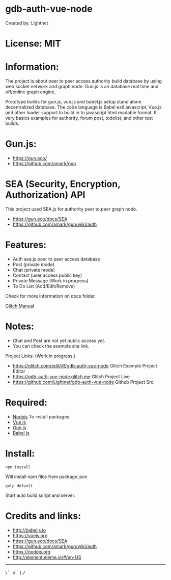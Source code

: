 # gdb-auth-vue-node

 Created by: Lightnet

# License: MIT

# Information:
 The project is about peer to peer access authority build database by using web socket network and graph node. Gun.js is an database real time and off/online graph engine.

 Prototype builds for gun.js, vue.js and babel.js setup stand alone decentralized database. The code language is Babel es6 javascript, Vue.js and other loader support to build in to javascript html readable format. It very basics examples for authority, forum post, todolist, and other test builds.

# Gun.js:
 * https://gun.eco/
 * https://github.com/amark/gun

# SEA (Security, Encryption, Authorization) API
 This project used SEA.js for authority peer to peer graph node. 

 * https://gun.eco/docs/SEA
 * https://github.com/amark/gun/wiki/auth

# Features:
 * Auth sea.js peer to peer access database
 * Post (private mode)
 * Chat (private mode)
 * Contact (user access public key)
 * Private Message (Work in progress)
 * To Do List (Add/Edit/Remove)

 Check for more information on docs folder.

 [Glitch Manual](docs/glitch.md)

# Notes:
 * Chat and Post are not yet public access yet.
 * You can check the example site link.

Project Links: (Work in progress.)
 * https://glitch.com/edit/#!/gdb-auth-vue-node Glitch Example Project Editor 
 * https://gdb-auth-vue-node.glitch.me Glitch Project Live
 * https://github.com/Lightnet/gdb-auth-vue-node Github Project Src.

# Required:
 * [Nodejs](https://nodejs.org) To install packages.
 * [Vue js](https://vuejs.org/)
 * [Gun js](https://gun.eco)
 * [Babel js](https://babeljs.io/)

# Install:
```
npm install

```
Will install npm files from package.json

```
gulp default
```
Start auto build script and server.

# Credits and links:
 * http://babeljs.io
 * https://vuejs.org
 * https://gun.eco/docs/SEA
 * https://github.com/amark/gun/wiki/auth
 * https://nodejs.org
 * http://element.eleme.io/#/en-US

-------------------

\ ゜o゜)ノ
